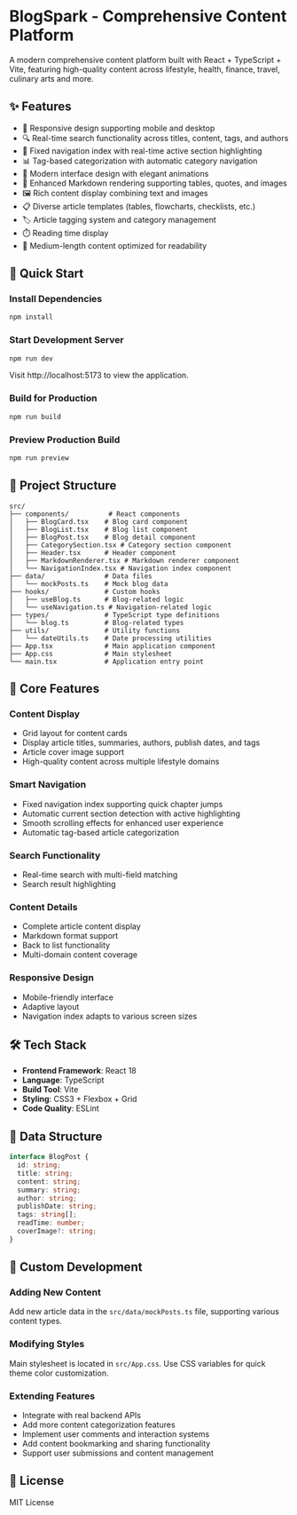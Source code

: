 # BlogSpark - Comprehensive Content Platform

A modern comprehensive content platform built with React + TypeScript + Vite, featuring high-quality content across lifestyle, health, finance, travel, culinary arts and more.

## ✨ Features

- 📱 Responsive design supporting mobile and desktop
- 🔍 Real-time search functionality across titles, content, tags, and authors
- 🧭 Fixed navigation index with real-time active section highlighting
- 📊 Tag-based categorization with automatic category navigation
- 🎨 Modern interface design with elegant animations
- 📝 Enhanced Markdown rendering supporting tables, quotes, and images
- 🖼️ Rich content display combining text and images
- 📋 Diverse article templates (tables, flowcharts, checklists, etc.)
- 🏷️ Article tagging system and category management
- ⏱️ Reading time display
- 🎯 Medium-length content optimized for readability

## 🚀 Quick Start

### Install Dependencies

```bash
npm install
```

### Start Development Server

```bash
npm run dev
```

Visit http://localhost:5173 to view the application.

### Build for Production

```bash
npm run build
```

### Preview Production Build

```bash
npm run preview
```

## 📁 Project Structure

```
src/
├── components/          # React components
│   ├── BlogCard.tsx    # Blog card component
│   ├── BlogList.tsx    # Blog list component
│   ├── BlogPost.tsx    # Blog detail component
│   ├── CategorySection.tsx # Category section component
│   ├── Header.tsx      # Header component
│   ├── MarkdownRenderer.tsx # Markdown renderer component
│   └── NavigationIndex.tsx # Navigation index component
├── data/               # Data files
│   └── mockPosts.ts    # Mock blog data
├── hooks/              # Custom hooks
│   ├── useBlog.ts      # Blog-related logic
│   └── useNavigation.ts # Navigation-related logic
├── types/              # TypeScript type definitions
│   └── blog.ts         # Blog-related types
├── utils/              # Utility functions
│   └── dateUtils.ts    # Date processing utilities
├── App.tsx             # Main application component
├── App.css             # Main stylesheet
└── main.tsx            # Application entry point
```

## 🎯 Core Features

### Content Display
- Grid layout for content cards
- Display article titles, summaries, authors, publish dates, and tags
- Article cover image support
- High-quality content across multiple lifestyle domains

### Smart Navigation
- Fixed navigation index supporting quick chapter jumps
- Automatic current section detection with active highlighting
- Smooth scrolling effects for enhanced user experience
- Automatic tag-based article categorization

### Search Functionality
- Real-time search with multi-field matching
- Search result highlighting

### Content Details
- Complete article content display
- Markdown format support
- Back to list functionality
- Multi-domain content coverage

### Responsive Design
- Mobile-friendly interface
- Adaptive layout
- Navigation index adapts to various screen sizes

## 🛠️ Tech Stack

- **Frontend Framework**: React 18
- **Language**: TypeScript
- **Build Tool**: Vite
- **Styling**: CSS3 + Flexbox + Grid
- **Code Quality**: ESLint

## 📄 Data Structure

```typescript
interface BlogPost {
  id: string;
  title: string;
  content: string;
  summary: string;
  author: string;
  publishDate: string;
  tags: string[];
  readTime: number;
  coverImage?: string;
}
```

## 🔧 Custom Development

### Adding New Content
Add new article data in the `src/data/mockPosts.ts` file, supporting various content types.

### Modifying Styles
Main stylesheet is located in `src/App.css`. Use CSS variables for quick theme color customization.

### Extending Features
- Integrate with real backend APIs
- Add more content categorization features
- Implement user comments and interaction systems
- Add content bookmarking and sharing functionality
- Support user submissions and content management

## 📝 License

MIT License